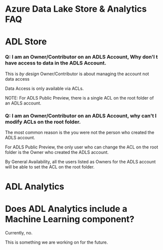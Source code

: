 # Azure Data Lake Store & Analytics FAQ

# ADL Store


### Q: I am an Owner/Contributor on an ADLS Account, Why don'I t have access to data in the ADLS Account.

This is *by design* Owner/Contributor is about managing the account not data access

Data Access is only available via ACLs. 

NOTE: For ADLS Public Preview, there is a single ACL on the root folder of an ADLS account.


### Q: I am an Owner/Contributor on an ADLS Account, why can't I modify ACLs on the root folder.

The most common reason is the you were not the person who created the ADLS account.

For ADLS Public Preview, the only user who can change the ACL on the root folder is the Owner who created the ADLS account.

By General Availability, all the users listed as Owners for the ADLS account will be able to set the ACL on the root folder.



# ADL Analytics



# Does ADL Analytics include a Machine Learning component?

Currently, no.

This is something we are working on for the future.

